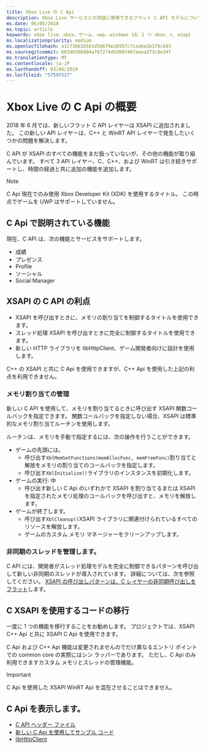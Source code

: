 ```yaml
---
title: Xbox Live の C Api
description: Xbox Live サービスとの対話に使用できるフラット C API モデルについて説明します。
ms.date: 06/05/2018
ms.topic: article
keywords: xbox live、xbox、ゲーム、uwp、windows 10、1 つ xbox、c、xsapi
ms.localizationpriority: medium
ms.openlocfilehash: a1c73661b561d586f9e28957c7caa6a1b1f9cb03
ms.sourcegitcommit: b034650b684a767274d5d88746faeea373c8e34f
ms.translationtype: MT
ms.contentlocale: ja-JP
ms.lasthandoff: 03/06/2019
ms.locfileid: "57597527"
---
```

# <a name="introduction-to-the-xbox-live-c-apis"></a>Xbox Live の C Api の概要

2018 年 6 月では、新しいフラット C API レイヤーは XSAPI に追加されました。 この新しい API レイヤーは、C++ と WinRT API レイヤーで発生したいくつかの問題を解決します。

C API が XSAPI のすべての機能をまだ扱っていないが、その他の機能が取り組んでいます。 すべて 3 API レイヤー、C、C++、および WinRT は引き続きサポートし、時間の経過と共に追加の機能を追加します。

> [!NOTE]
> C Api 現在でのみ使用 Xbox Developer Kit (XDK) を使用するタイトル。 この時点でゲームを UWP はサポートしていません。

## <a name="features-covered-by-the-c-apis"></a>C Api で説明されている機能

現在、C API は、次の機能とサービスをサポートします。

- 成績
- プレゼンス
- Profile
- ソーシャル
- Social Manager

## <a name="benefits-of-the-c-api-for-xsapi"></a>XSAPI の C API の利点

- XSAPI を呼び出すときに、メモリの割り当てを制御するタイトルを使用できます。
- スレッド処理 XSAPI を呼び出すときに完全に制御するタイトルを使用できます。
- 新しい HTTP ライブラリを libHttpClient、ゲーム開発者向けに設計を使用します。

C++ の XSAPI と共に C Api を使用できますが、C++ Api を使用した上記の利点を利用できません。

### <a name="managing-memory-allocations"></a>メモリ割り当ての管理

新しい C API を使用して、メモリを割り当てるときに呼び出す XSAPI 関数コールバックを指定できます。 関数コールバックを指定しない場合、XSAPI は標準的なメモリ割り当てルーチンを使用します。

ルーチンは、メモリを手動で指定するには、次の操作を行うことができます。

- ゲームの先頭には。
  - 呼び出す`XblMemSetFunctions(memAllocFunc, memFreeFunc)`割り当てと解放をメモリの割り当てのコールバックを指定します。
  - 呼び出す`XblInitialize()`ライブラリのインスタンスを初期化します。  
- ゲームの実行: 中
  - 呼び出す新しい C Api のいずれかで XSAPI を割り当てるまたは XSAPI を指定されたメモリ処理のコールバックを呼び出すと、メモリを解放します。  
- ゲームが終了します。
  - 呼び出す`XblCleanup()`XSAPI ライブラリに関連付けられているすべてのリソースを解放します。
  - ゲームのカスタム メモリ マネージャーをクリーンアップします。

### <a name="managing-asynchronous-threads"></a>非同期のスレッドを管理します。

C API には、開発者がスレッド処理モデルを完全に制御できるパターンを呼び出して新しい非同期のスレッドが導入されています。 詳細については、次を参照してください。 [XSAPI の呼び出しパターンは、C レイヤーの非同期呼び出しをフラット](flatc-async-patterns.md)します。

## <a name="migrating-code-to-use-c-xsapi"></a>C XSAPI を使用するコードの移行

一度に 1 つの機能を移行することをお勧めします。 プロジェクトでは、XSAPI C++ Api と共に XSAPI C Api を使用できます。

C Api および C++ Api 機能は変更されませんのでだけ異なるエントリ ポイントでの common core の実際にはシン ラッパーであります。 ただし、C Api のみ利用できますカスタム メモリとスレッドの管理機能。

> [!IMPORTANT]
> C Api を使用した XSAPI WinRT Api を混在させることはできません。

## <a name="where-to-view-the-c-apis"></a>C Api を表示します。

- [C API ヘッダー ファイル](https://github.com/Microsoft/xbox-live-api/tree/master/Include/xsapi-c)
- [新しい C Api を使用してサンプル コード](https://github.com/Microsoft/xbox-live-api/tree/master/InProgressSamples/Social/Xbox/C)
- [libHttpClient](https://github.com/Microsoft/libHttpClient)
